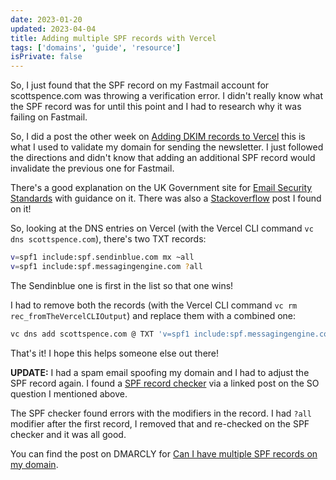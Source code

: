 ```yaml
---
date: 2023-01-20
updated: 2023-04-04
title: Adding multiple SPF records with Vercel
tags: ['domains', 'guide', 'resource']
isPrivate: false
---
```


So, I just found that the SPF record on my Fastmail account for
scottspence.com was throwing a verification error. I didn't really
know what the SPF record was for until this point and I had to
research why it was failing on Fastmail.

So, I did a post the other week on [Adding DKIM records to Vercel]
this is what I used to validate my domain for sending the newsletter.
I just followed the directions and didn't know that adding an
additional SPF record would invalidate the previous one for Fastmail.

There's a good explanation on the UK Government site for [Email
Security Standards] with guidance on it. There was also a
[Stackoverflow] post I found on it!

So, looking at the DNS entries on Vercel (with the Vercel CLI command
`vc dns scottspence.com`), there's two TXT records:

<!-- cSpell:ignore messagingengine -->

```bash
v=spf1 include:spf.sendinblue.com mx ~all
v=spf1 include:spf.messagingengine.com ?all
```

The Sendinblue one is first in the list so that one wins!

I had to remove both the records (with the Vercel CLI command
`vc rm rec_fromTheVercelCLIOutput`) and replace them with a combined
one:

```bash
vc dns add scottspence.com @ TXT 'v=spf1 include:spf.messagingengine.com include:spf.sendinblue.com mx ~all'
```

That's it! I hope this helps someone else out there!

**UPDATE:** I had a spam email spoofing my domain and I had to adjust
the SPF record again. I found a [SPF record checker] via a linked post
on the SO question I mentioned above.

The SPF checker found errors with the modifiers in the record. I had
`?all` modifier after the first record, I removed that and re-checked
on the SPF checker and it was all good.

You can find the post on DMARCLY for [Can I have multiple SPF records
on my domain].

<!-- Links -->

[stackoverflow]: https://stackoverflow.com/a/51001395
[Email Security Standards]:
  https://www.gov.uk/government/publications/email-security-standards/sender-policy-framework-spf
[Adding DKIM records to Vercel]:
  https://scottspence.com/posts/adding-dkim-records-to-vercel
[Can I have multiple SPF records on my domain]:
  https://dmarcly.com/blog/can-i-have-multiple-spf-records-on-my-domain
[SPF record checker]: https://dmarcly.com/tools/spf-record-checker
